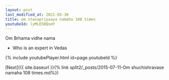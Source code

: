 ```yaml
---
layout: post
last_modified_at: 2021-03-30
title: om stavapriyaaya namaha 108 times
youtubeId: lyMLE5BQsmY
---
```

 
 
Om Brhama vidhe nama 
 
 -  Who is an expert in Vedas 
 
  
 
  
 
 
 
 
 
 


{% include youtubePlayer.html id=page.youtubeId %}
 
[Next]({{ site.baseurl }}{% link  split2/_posts/2015-07-11-Om shuchishravase namaha 108 times.md%})
 
